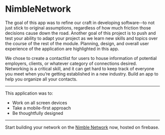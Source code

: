 # NimbleNetwork

The goal of this app was to refine our craft in developing software--to not just stick to original assumptions, regardless of how much friction those decisions cause down the road. Another goal of this project is to push and test your ability to adapt your project as we learn new skills and topics over the course of the rest of the module. Planning, design, and overall user experience of the application are highlighted in this app.

We chose to create a contactlist for users to house information of potential employers, clients, or whatever category of connections desired. Networking is a critical skill, and it can get hard to keep track of everyone you meet when you’re getting established in a new industry. Build an app to help you organize all your contacts.

---
This application was to:

- Work on all screen devices
- Take a mobile-first approach
- Be thoughtfully designed

---
Start building your network on the [Nimble Network](https://nimblenetwork-d13c3.firebaseapp.com/) now, hosted on firebase.
